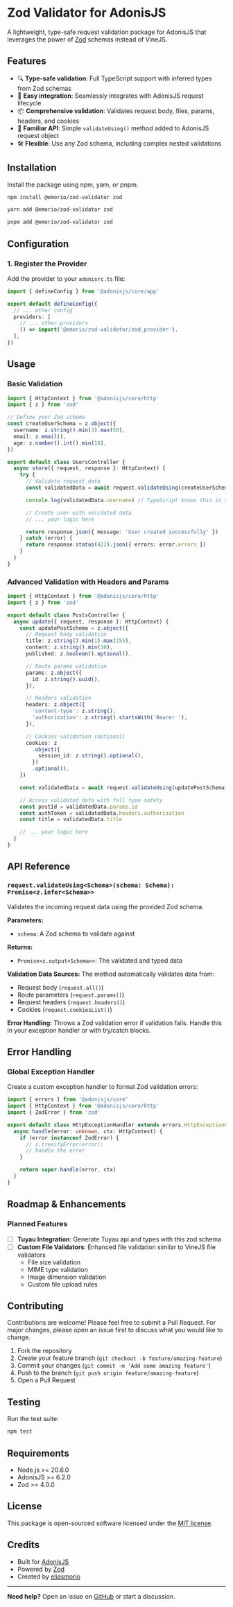 # Zod Validator for AdonisJS

A lightweight, type-safe request validation package for AdonisJS that leverages the power of [Zod](https://zod.dev/) schemas instead of VineJS.

## Features

- 🔍 **Type-safe validation**: Full TypeScript support with inferred types from Zod schemas
- 🚀 **Easy integration**: Seamlessly integrates with AdonisJS request lifecycle
- 📦 **Comprehensive validation**: Validates request body, files, params, headers, and cookies
- 🎯 **Familiar API**: Simple `validateUsing()` method added to AdonisJS request object
- 🛠 **Flexible**: Use any Zod schema, including complex nested validations

## Installation

Install the package using npm, yarn, or pnpm:

```bash
npm install @emorio/zod-validator zod
```

```bash
yarn add @emorio/zod-validator zod
```

```bash
pnpm add @emorio/zod-validator zod
```

## Configuration

### 1. Register the Provider

Add the provider to your `adonisrc.ts` file:

```typescript
import { defineConfig } from '@adonisjs/core/app'

export default defineConfig({
  // ... other config
  providers: [
    // ... other providers
    () => import('@emorio/zod-validator/zod_provider'),
  ],
})
```

## Usage

### Basic Validation

```typescript
import { HttpContext } from '@adonisjs/core/http'
import { z } from 'zod'

// Define your Zod schema
const createUserSchema = z.object({
  username: z.string().min(3).max(50),
  email: z.email(),
  age: z.number().int().min(18),
})

export default class UsersController {
  async store({ request, response }: HttpContext) {
    try {
      // Validate request data
      const validatedData = await request.validateUsing(createUserSchema)

      console.log(validatedData.username) // TypeScript knows this is a string

      // Create user with validated data
      // ... your logic here

      return response.json({ message: 'User created successfully' })
    } catch (error) {
      return response.status(422).json({ errors: error.errors })
    }
  }
}
```

### Advanced Validation with Headers and Params

```typescript
import { HttpContext } from '@adonisjs/core/http'
import { z } from 'zod'

export default class PostsController {
  async update({ request, response }: HttpContext) {
    const updatePostSchema = z.object({
      // Request body validation
      title: z.string().min(1).max(255),
      content: z.string().min(10),
      published: z.boolean().optional(),

      // Route params validation
      params: z.object({
        id: z.string().uuid(),
      }),

      // Headers validation
      headers: z.object({
        'content-type': z.string(),
        'authorization': z.string().startsWith('Bearer '),
      }),

      // Cookies validation (optional)
      cookies: z
        .object({
          session_id: z.string().optional(),
        })
        .optional(),
    })

    const validatedData = await request.validateUsing(updatePostSchema)

    // Access validated data with full type safety
    const postId = validatedData.params.id
    const authToken = validatedData.headers.authorization
    const title = validatedData.title

    // ... your logic here
  }
}
```

## API Reference

### `request.validateUsing<Schema>(schema: Schema): Promise<z.infer<Schema>>`

Validates the incoming request data using the provided Zod schema.

**Parameters:**

- `schema`: A Zod schema to validate against

**Returns:**

- `Promise<z.output<Schema>>`: The validated and typed data

**Validation Data Sources:**
The method automatically validates data from:

- Request body (`request.all()`)
- Route parameters (`request.params()`)
- Request headers (`request.headers()`)
- Cookies (`request.cookiesList()`)

**Error Handling:**
Throws a Zod validation error if validation fails. Handle this in your exception handler or with try/catch blocks.

## Error Handling

### Global Exception Handler

Create a custom exception handler to format Zod validation errors:

```typescript
import { errors } from '@adonisjs/core'
import { HttpContext } from '@adonisjs/core/http'
import { ZodError } from 'zod'

export default class HttpExceptionHandler extends errors.HttpExceptionHandler {
  async handle(error: unknown, ctx: HttpContext) {
    if (error instanceof ZodError) {
      // z.treeifyError(error);
      // handle the error
    }

    return super.handle(error, ctx)
  }
}
```

## Roadmap & Enhancements

### Planned Features

- [ ] **Tuyau Integration**: Generate Tuyau api and types with this zod schema
- [ ] **Custom File Validators**: Enhanced file validation similar to VineJS file validators
  - File size validation
  - MIME type validation
  - Image dimension validation
  - Custom file upload rules

## Contributing

Contributions are welcome! Please feel free to submit a Pull Request. For major changes, please open an issue first to discuss what you would like to change.

1. Fork the repository
2. Create your feature branch (`git checkout -b feature/amazing-feature`)
3. Commit your changes (`git commit -m 'Add some amazing feature'`)
4. Push to the branch (`git push origin feature/amazing-feature`)
5. Open a Pull Request

## Testing

Run the test suite:

```bash
npm test
```

## Requirements

- Node.js >= 20.6.0
- AdonisJS >= 6.2.0
- Zod >= 4.0.0

## License

This package is open-sourced software licensed under the [MIT license](LICENSE.md).

## Credits

- Built for [AdonisJS](https://adonisjs.com/)
- Powered by [Zod](https://zod.dev/)
- Created by [eliasmorio](https://github.com/eliasmorio)

---

**Need help?** Open an issue on [GitHub](https://github.com/eliasmorio/adonisjs-zod-validation/issues) or start a discussion.
